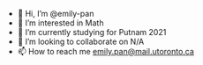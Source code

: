 - 👋 Hi, I’m @emily-pan
- 👀 I’m interested in Math
- 🌱 I’m currently studying for Putnam 2021 
- 💞️ I’m looking to collaborate on N/A
- 📫 How to reach me emily.pan@mail.utoronto.ca

<!---
emily-pan/emily-pan is a ✨ special ✨ repository because its `README.md` (this file) appears on your GitHub profile.
You can click the Preview link to take a look at your changes.
--->
